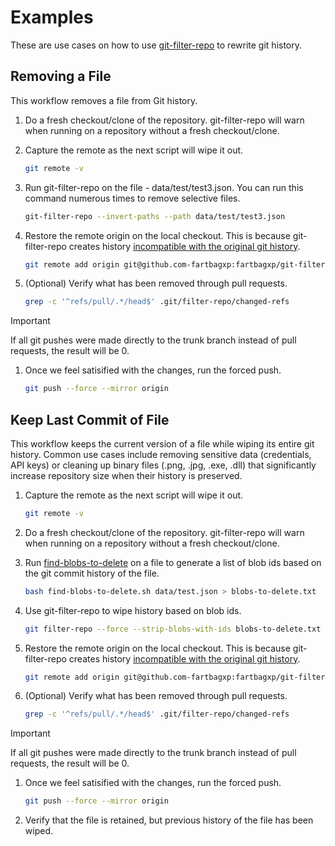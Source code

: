# Examples

These are use cases on how to use [git-filter-repo](https://github.com/newren/git-filter-repo) to rewrite git history.

## Removing a File

This workflow removes a file from Git history.

1. Do a fresh checkout/clone of the repository. git-filter-repo will warn when running on a repository without a fresh checkout/clone.

1. Capture the remote as the next script will wipe it out.

   ```bash
   git remote -v
   ```

1. Run git-filter-repo on the file - data/test/test3.json. You can run this command numerous times to remove selective files.

   ```bash
   git-filter-repo --invert-paths --path data/test/test3.json
   ```

1. Restore the remote origin on the local checkout. This is because git-filter-repo creates history [incompatible with the original git history](https://github.com/newren/git-filter-repo/issues/46#issuecomment-573733491).

   ```bash
   git remote add origin git@github.com-fartbagxp:fartbagxp/git-filter-repo-test.git
   ```

1. (Optional) Verify what has been removed through pull requests.

   ```bash
   grep -c '^refs/pull/.*/head$' .git/filter-repo/changed-refs
   ```

> [!IMPORTANT]
> If all git pushes were made directly to the trunk branch instead of pull requests, the result will be 0.

1. Once we feel satisified with the changes, run the forced push.

   ```bash
   git push --force --mirror origin
   ```

## Keep Last Commit of File

This workflow keeps the current version of a file while wiping its entire git history. Common use cases include removing sensitive data (credentials, API keys) or cleaning up binary files (.png, .jpg, .exe, .dll) that significantly increase repository size when their history is preserved.

1. Capture the remote as the next script will wipe it out.

   ```bash
   git remote -v
   ```

1. Do a fresh checkout/clone of the repository. git-filter-repo will warn when running on a repository without a fresh checkout/clone.

1. Run [find-blobs-to-delete](../find-blobs-to-delete.sh) on a file to generate a list of blob ids based on the git commit history of the file.

   ```bash
   bash find-blobs-to-delete.sh data/test.json > blobs-to-delete.txt
   ```

1. Use git-filter-repo to wipe history based on blob ids.

   ```bash
   git filter-repo --force --strip-blobs-with-ids blobs-to-delete.txt
   ```

1. Restore the remote origin on the local checkout. This is because git-filter-repo creates history [incompatible with the original git history](https://github.com/newren/git-filter-repo/issues/46#issuecomment-573733491).

   ```bash
   git remote add origin git@github.com-fartbagxp:fartbagxp/git-filter-repo-test.git
   ```

1. (Optional) Verify what has been removed through pull requests.

   ```bash
   grep -c '^refs/pull/.*/head$' .git/filter-repo/changed-refs
   ```

> [!IMPORTANT]
> If all git pushes were made directly to the trunk branch instead of pull requests, the result will be 0.

1. Once we feel satisified with the changes, run the forced push.

   ```bash
   git push --force --mirror origin
   ```

1. Verify that the file is retained, but previous history of the file has been wiped.
